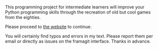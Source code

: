 This programming project for intermediate learners will improve your
Python programming skills through the recreation of old but cool games
from the eighties.

Please proceed to [the website](https://mquinson.frama.io/retrogames/)
to continue.


You will certainly find typos and errors in my text. Please report
them per email or directly as issues on the framagit interface. Thanks
in advance.
